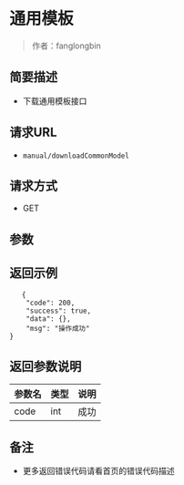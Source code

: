 # 通用模板

> 作者：fanglongbin

## 简要描述

- 下载通用模板接口

## 请求URL
- ` manual/downloadCommonModel `
  
## 请求方式
- GET 

## 参数


## 返回示例 

``` 
   {
    "code": 200,
    "success": true,
    "data": {},
    "msg": "操作成功"
}
```

## 返回参数说明 

|参数名|类型|说明|
|:-----  |:-----|-----                           |
|code |int   |成功  |

## 备注 

- 更多返回错误代码请看首页的错误代码描述
